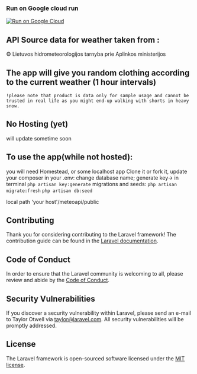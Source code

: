 ### Run on Google cloud run

[![Run on Google Cloud](https://storage.googleapis.com/cloudrun/button.svg)](https://console.cloud.google.com/cloudshell/editor?shellonly=true&cloudshell_image=gcr.io/cloudrun/button&cloudshell_git_repo=https://github.com/notY0U/meteoapi.git)

## API Source data for weather taken from :

 © Lietuvos hidrometeorologijos tarnyba prie Aplinkos ministerijos

## The app will give you random clothing according to the current weather (1 hour intervals)

    !please note that product is data only for sample usage and cannot be trusted in real life as you might end-up walking with shorts in heavy snow.
    
## No Hosting (yet)

 will update sometime soon
 
## To use the app(while not hosted):

you will need Homestead, or some localhost app
Clone it or fork it, update your composer
in your .env:
change database name;
generate key->
in terminal `php artisan key:generate`
migrations and seeds:
 `php artisan migrate:fresh`
 `php artisan db:seed`
 
local path 'your host'/meteoapi/public


## Contributing

Thank you for considering contributing to the Laravel framework! The contribution guide can be found in the [Laravel documentation](https://laravel.com/docs/contributions).

## Code of Conduct

In order to ensure that the Laravel community is welcoming to all, please review and abide by the [Code of Conduct](https://laravel.com/docs/contributions#code-of-conduct).

## Security Vulnerabilities

If you discover a security vulnerability within Laravel, please send an e-mail to Taylor Otwell via [taylor@laravel.com](mailto:taylor@laravel.com). All security vulnerabilities will be promptly addressed.

## License

The Laravel framework is open-sourced software licensed under the [MIT license](https://opensource.org/licenses/MIT).
